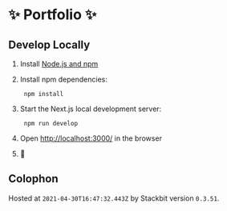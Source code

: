 # ✨ Portfolio ✨


## Develop Locally

1. Install [Node.js and npm](https://nodejs.org/en/)

1. Install npm dependencies:

        npm install



1. Start the Next.js local development server:

        npm run develop

1. Open [http://localhost:3000/](http://localhost:3000/) in the browser

1. 🎉

## Colophon

Hosted at `2021-04-30T16:47:32.443Z` by Stackbit version `0.3.51`.
